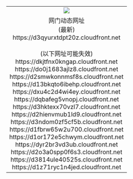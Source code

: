 ﻿<table>
  <tr></tr>
  <tr><td colspan=2 align=center><img src="https://d3qyurxtdpt20z.cloudfront.net/Up/oGate.jpg" /></td></tr>
  <tr><td colspan=2 align=center>网门动态网址<br/>(最新)
<br>https://d3qyurxtdpt20z.cloudfront.net
<br/><br/>(以下网址可能失效)
<br>https://dkjtfnx0kngap.cloudfront.net
<br>https://do0j1683ajlz8.cloudfront.net
<br>https://d2smwkonnmsf8s.cloudfront.net
<br>https://d13bkqto6ibehp.cloudfront.net
<br>https://dxu4c2d4wi4ey.cloudfront.net
<br>https://dqbafeg5vnopj.cloudfront.net
<br>https://d3hktexx70vzl7.cloudfront.net
<br>https://d2hienvmub1ld9.cloudfront.net
<br>https://d3ndom0zf5cf5b.cloudfront.net
<br>https://d1fbrw65w2u700.cloudfront.net
<br>https://d1or172e5chwym.cloudfront.net
<br>https://dyr2br3vd3ub.cloudfront.net
<br>https://d2o3a0spp0f6s3.cloudfront.net
<br>https://d3814ule40525s.cloudfront.net
<br>https://d1z71ryc1n4jed.cloudfront.net
    </td>
  </tr>
</table>

